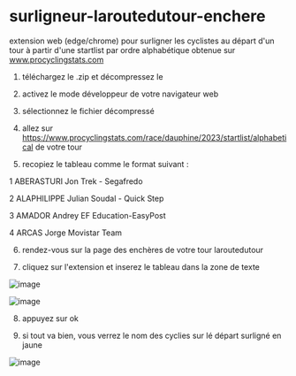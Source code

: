 # surligneur-laroutedutour-enchere
extension web (edge/chrome) pour surligner les cyclistes au départ d'un tour à partir d'une startlist par ordre alphabétique obtenue sur www.procyclingstats.com

1. téléchargez le .zip et décompressez le

2. activez le mode développeur de votre navigateur web

3. sélectionnez le fichier décompressé

4. allez sur https://www.procyclingstats.com/race/dauphine/2023/startlist/alphabetical de votre tour

5. recopiez le tableau comme le format suivant :

1	 ABERASTURI Jon	Trek - Segafredo	

2	 ALAPHILIPPE Julian	Soudal - Quick Step	

3	 AMADOR Andrey	EF Education-EasyPost	

4	 ARCAS Jorge	Movistar Team

6. rendez-vous sur la page des enchères de votre tour laroutedutour

7. cliquez sur l'extension et inserez le tableau dans la zone de texte

![image](https://github.com/MRxShoody/surligneur-laroutedutour-enchere/assets/109236654/81ceb008-4af3-4955-9f35-9afc3886f176)
 
![image](https://github.com/MRxShoody/surligneur-laroutedutour-enchere/assets/109236654/1100734d-406f-4f56-81e1-1c540c9754d7)

8. appuyez sur ok 

9. si tout va bien, vous verrez le nom des cyclies sur lé départ surligné en jaune

![image](https://github.com/MRxShoody/surligneur-laroutedutour-enchere/assets/109236654/87a31380-7071-44aa-a3d3-3c3d4dc2f7e0)

